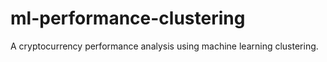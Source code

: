 # ml-performance-clustering
A cryptocurrency performance analysis using machine learning clustering.
